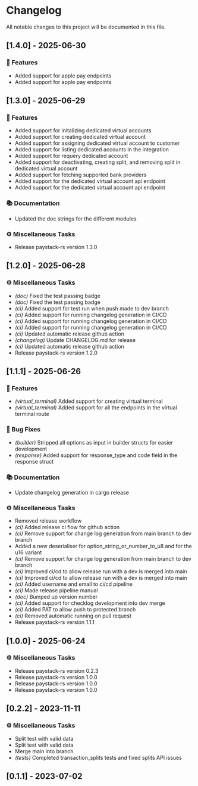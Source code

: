 # Changelog

All notable changes to this project will be documented in this file.

## [1.4.0] - 2025-06-30

### 🚀 Features

- Added support for apple pay endpoints
- Added support for apple pay endpoints

## [1.3.0] - 2025-06-29

### 🚀 Features

- Added support for initalizing dedicated virtual accounts
- Added support for creating dedicated virtual account
- Added support for assigning dedicated virtual account to customer
- Added support for listing dedicated accounts in the integration
- Added support for requery dedicated account
- Added support for deactivating, creating split, and removing split in dedicated virtual account
- Added support for fetching supported bank providers
- Added support for the dedicated virtual account api endpoint
- Added support for the dedicated virtual account api endpoint

### 📚 Documentation

- Updated the doc strings for the different modules

### ⚙️ Miscellaneous Tasks

- Release paystack-rs version 1.3.0

## [1.2.0] - 2025-06-28

### ⚙️ Miscellaneous Tasks

- *(doc)* Fixed the test passing badge
- *(doc)* Fixed the test passing badge
- *(ci)* Added support for test run when push made to dev branch
- *(ci)* Added support for running changelog generation in CI/CD
- *(ci)* Added support for running changelog generation in CI/CD
- *(ci)* Added support for running changelog generation in CI/CD
- *(ci)* Updated automatic release github action
- *(changelog)* Update CHANGELOG.md for release
- *(ci)* Updated automatic release github action
- Release paystack-rs version 1.2.0

## [1.1.1] - 2025-06-26

### 🚀 Features

- *(virtual_terminal)* Added support for creating virtual terminal
- *(virtual_terminal)* Added support for all the endpoints in the  virtual terminal route

### 🐛 Bug Fixes

- *(builder)* Stripped all options as input in builder structs for easier development
- *(response)* Added support for response_type and code field in the response struct

### 📚 Documentation

- Update changelog generation in cargo release

### ⚙️ Miscellaneous Tasks

- Removed release workflow
- *(ci)* Added release ci flow for github action
- *(ci)* Remove support for change log generation from main branch to dev branch
- Added a new deserialiser for option_string_or_number_to_u8 and for the u16 variant
- *(ci)* Remove support for change log generation from main branch to dev branch
- *(ci)* Improved ci/cd to allow release run with a dev is merged into main
- *(ci)* Improved ci/cd to allow release run with a dev is merged into main
- *(ci)* Added username and email to ci/cd pipeline
- *(ci)* Made release pipeline manual
- *(doc)* Bumped up version number
- *(ci)* Added support for checklog development into dev merge
- *(ci)* Added PAT to allow push to protected branch
- *(ci)* Removed automatic running on pull request
- Release paystack-rs version 1.1.1

## [1.0.0] - 2025-06-24

### ⚙️ Miscellaneous Tasks

- Release paystack-rs version 0.2.3
- Release paystack-rs version 1.0.0
- Release paystack-rs version 1.0.0
- Release paystack-rs version 1.0.0

## [0.2.2] - 2023-11-11

### ⚙️ Miscellaneous Tasks

- Split test with valid data
- Split test with valid data
- Merge main into branch
- *(tests)* Completed transaction_splits tests and fixed splits API issues

## [0.1.1] - 2023-07-02

<!-- generated by git-cliff -->
